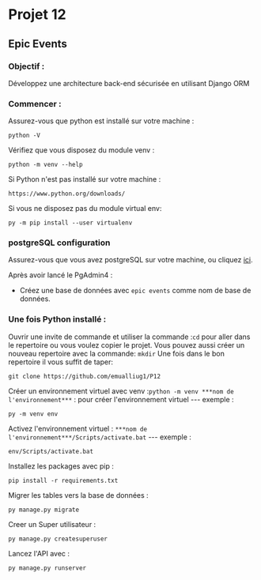 # Projet 12
## Epic Events

### Objectif :
Développez une architecture back-end sécurisée en utilisant Django ORM

### Commencer :
Assurez-vous que python est installé sur votre machine :

    python -V

Vérifiez que vous disposez du module venv :
    
    python -m venv --help
  
Si Python n'est pas installé sur votre machine :
    
    https://www.python.org/downloads/
    
Si vous ne disposez pas du module virtual env:
    
    py -m pip install --user virtualenv


### postgreSQL configuration
Assurez-vous que vous avez postgreSQL sur votre machine, ou cliquez [ici](https://www.postgresql.org/download/).

Après avoir lancé le PgAdmin4 :
 - Créez une base de données avec `epic events` comme nom de base de données.


### Une fois Python installé :
   
 Ouvrir une invite de commande et utiliser la commande :`cd` pour aller dans le repertoire ou vous voulez copier le projet. 
    Vous pouvez aussi créer un nouveau repertoire avec la commande: `mkdir`
    Une fois dans le bon repertoire il vous suffit de taper: 
 
    git clone https://github.com/emualliug1/P12
    
Créer un environnement virtuel avec venv :`python -m venv ***nom de l'environnement***` : pour créer l'environnement virtuel --- exemple : 

    py -m venv env
    
Activez l'environnement virtuel : `***nom de l'environnement***/Scripts/activate.bat` --- exemple : 

    env/Scripts/activate.bat
    
Installez les packages avec pip : 

    pip install -r requirements.txt

Migrer les tables vers la base de données :

    py manage.py migrate

Creer un Super utilisateur :

	py manage.py createsuperuser

Lancez l'API avec : 

    py manage.py runserver
